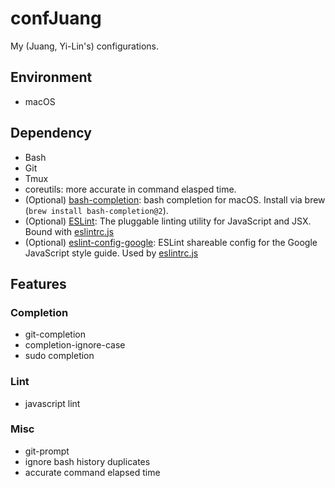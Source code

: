 # confJuang
My (Juang, Yi-Lin's) configurations.


## Environment
- macOS


## Dependency
- Bash
- Git
- Tmux
- coreutils: more accurate in command elasped time.
- (Optional) [bash-completion](https://github.com/scop/bash-completion): bash completion for macOS. Install via brew (`brew install bash-completion@2`).
- (Optional) [ESLint](http://eslint.org/): The pluggable linting utility for JavaScript and JSX. Bound with [eslintrc.js](eslintrc.js)
- (Optional) [eslint-config-google](https://github.com/google/eslint-config-google): ESLint shareable config for the Google JavaScript style guide. Used by [eslintrc.js](eslintrc.js)


## Features

### Completion
- git-completion
- completion-ignore-case
- sudo completion

### Lint
- javascript lint

### Misc
- git-prompt
- ignore bash history duplicates
- accurate command elapsed time
